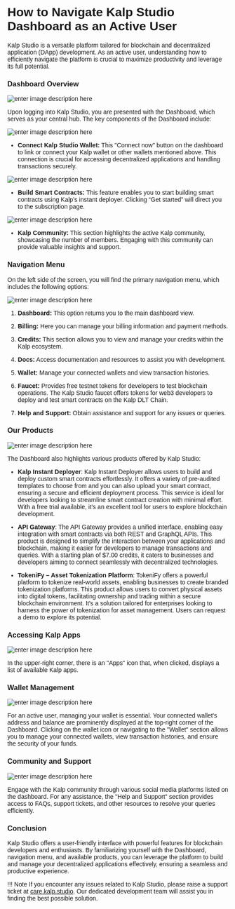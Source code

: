 <style>  body { font-family: "Source Sans 3", sans-serif!important; }</style>

<link  href="https://fonts.googleapis.com/css2?family=Source+Sans+3:ital,wght@0,200..900;1,200..900&display=swap"  rel="stylesheet">  <link  rel="stylesheet"  href="https://fonts.googleapis.com/icon?family=Material+Icons">

# How to Navigate Kalp Studio Dashboard as an Active User

Kalp Studio is a versatile platform tailored for blockchain and decentralized application (DApp) development. As an active user, understanding how to efficiently navigate the platform is crucial to maximize productivity and leverage its full potential.

### Dashboard Overview

![enter image description here](https://docs-images-kalp-studio.s3.ap-south-1.amazonaws.com/2.+Dashboard/1.png)

Upon logging into Kalp Studio, you are presented with the Dashboard, which serves as your central hub. The key components of the Dashboard include:

![enter image description here](https://docs-images-kalp-studio.s3.ap-south-1.amazonaws.com/2.+Dashboard/4.png)

-   **Connect Kalp Studio Wallet:** This "Connect now" button on the dashboard to link or connect your Kalp wallet or other wallets mentioned above. This connection is crucial for accessing decentralized applications and handling transactions securely.

![enter image description here](https://docs-images-kalp-studio.s3.ap-south-1.amazonaws.com/2.+Dashboard/5.png)

-   **Build Smart Contracts:** This feature enables you to start building smart contracts using Kalp’s instant deployer. Clicking “Get started” will direct you to the subscription page.

![enter image description here](https://docs-images-kalp-studio.s3.ap-south-1.amazonaws.com/2.+Dashboard/6.png)

-   **Kalp Community:** This section highlights the active Kalp community, showcasing the number of members. Engaging with this community can provide valuable insights and support.

### **Navigation Menu**

  

On the left side of the screen, you will find the primary navigation menu, which includes the following options:

  

![enter image description here](https://docs-images-kalp-studio.s3.ap-south-1.amazonaws.com/2.+Dashboard/7.png)

  
  
  

1.  **Dashboard:** This option returns you to the main dashboard view.

2.  **Billing:** Here you can manage your billing information and payment methods.

3.  **Credits:** This section allows you to view and manage your credits within the Kalp ecosystem.

4.  **Docs:** Access documentation and resources to assist you with development.

5.  **Wallet:** Manage your connected wallets and view transaction histories.

6.  **Faucet:** Provides free testnet tokens for developers to test blockchain operations. The Kalp Studio faucet offers tokens for web3 developers to deploy and test smart contracts on the Kalp DLT Chain.

7.  **Help and Support:** Obtain assistance and support for any issues or queries.

  

### **Our Products**

  

![enter image description here](https://docs-images-kalp-studio.s3.ap-south-1.amazonaws.com/2.+Dashboard/8.png)

  

The Dashboard also highlights various products offered by Kalp Studio:

  

-  **Kalp Instant Deployer**: Kalp Instant Deployer allows users to build and deploy custom smart contracts effortlessly. It offers a variety of pre-audited templates to choose from and you can also upload your smart contract, ensuring a secure and efficient deployment process. This service is ideal for developers looking to streamline smart contract creation with minimal effort. With a free trial available, it’s an excellent tool for users to explore blockchain development.

-  **API Gateway**: The API Gateway provides a unified interface, enabling easy integration with smart contracts via both REST and GraphQL APIs. This product is designed to simplify the interaction between your applications and blockchain, making it easier for developers to manage transactions and queries. With a starting plan of $7.00 credits, it caters to businesses and developers aiming to connect seamlessly with decentralized technologies.

-  **TokeniFy – Asset Tokenization Platform**: TokeniFy offers a powerful platform to tokenize real-world assets, enabling businesses to create branded tokenization platforms. This product allows users to convert physical assets into digital tokens, facilitating ownership and trading within a secure blockchain environment. It's a solution tailored for enterprises looking to harness the power of tokenization for asset management. Users can request a demo to explore its potential.
  

### **Accessing Kalp Apps**

![enter image description here](https://docs-images-kalp-studio.s3.ap-south-1.amazonaws.com/2.+Dashboard/9.png)

In the upper-right corner, there is an "Apps" icon that, when clicked, displays a list of available Kalp apps.

### Wallet Management

![enter image description here](https://docs-images-kalp-studio.s3.ap-south-1.amazonaws.com/2.+Dashboard/13.png)

For an active user, managing your wallet is essential. Your connected wallet's address and balance are prominently displayed at the top-right corner of the Dashboard. Clicking on the wallet icon or navigating to the "Wallet" section allows you to manage your connected wallets, view transaction histories, and ensure the security of your funds.

### Community and Support

![enter image description here](https://docs-images-kalp-studio.s3.ap-south-1.amazonaws.com/2.+Dashboard/12.png)

Engage with the Kalp community through various social media platforms listed on the dashboard. For any assistance, the "Help and Support" section provides access to FAQs, support tickets, and other resources to resolve your queries efficiently.

### Conclusion

Kalp Studio offers a user-friendly interface with powerful features for blockchain developers and enthusiasts. By familiarizing yourself with the Dashboard, navigation menu, and available products, you can leverage the platform to build and manage your decentralized applications effectively, ensuring a seamless and productive experience.


!!! Note
    If you encounter any issues related to Kalp Studio, please raise a support ticket at [care.kalp.studio](mailto:care.kalp.studio). Our dedicated development team will assist you in finding the best possible solution.